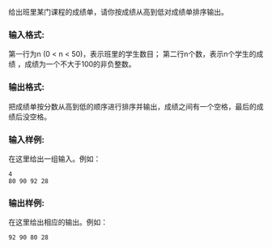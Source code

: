 给出班里某门课程的成绩单，请你按成绩从高到低对成绩单排序输出。

### 输入格式:

第一行为n (0 < n < 50)，表示班里的学生数目；
第二行n个数，表示n个学生的成绩 ，成绩为一个不大于100的非负整数。


### 输出格式:

把成绩单按分数从高到低的顺序进行排序并输出，成绩之间有一个空格，最后的成绩后没空格。

### 输入样例:

在这里给出一组输入。例如：

```in
4
80 90 92 28
```

### 输出样例:

在这里给出相应的输出。例如：

```out
92 90 80 28
```

